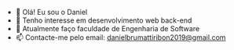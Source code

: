 - 👋 Olá! Eu sou o Daniel
- 👀 Tenho interesse em desenvolvimento web back-end
- 🌱 Atualmente faço faculdade de Engenharia de Software
- 📫 Contacte-me pelo email: danielbrumattiribon2019@gmail.com

<!---
danielbribon/danielbribon is a ✨ special ✨ repository because its `README.md` (this file) appears on your GitHub profile.
You can click the Preview link to take a look at your changes.
--->
